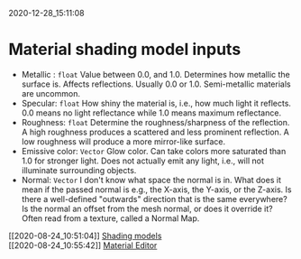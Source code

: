 2020-12-28_15:11:08

# Material shading model inputs

- Metallic : `float`
    Value between 0.0, and 1.0. Determines how metallic the surface is. Affects reflections. Usually 0.0 or 1.0. Semi-metallic materials are uncommon.
- Specular: `float`
    How shiny the material is, i.e., how much light it reflects. 0.0 means no light reflectance while 1.0 means maximum reflectance.
- Roughness: `float`
    Determine the roughness/sharpness of the reflection. A high roughness produces a scattered and less prominent reflection. A low roughness will produce a more mirror-like surface.
- Emissive color: `Vector`
    Glow color. Can take colors more saturated than 1.0 for stronger light. Does not actually emit any light, i.e., will not illuminate surrounding objects.
- Normal: `Vector`
    I don't know what space the normal is in. What does it mean if the passed normal is e.g., the X-axis, the Y-axis, or the Z-axis. Is there a well-defined "outwards" direction that is the same everywhere? Is the normal an offset from the mesh normal, or does it override it? Often read from a texture, called a Normal Map. 


[[2020-08-24_10:51:04]] [Shading models](./Shading%20models.md)  
[[2020-08-24_10:55:42]] [Material Editor](./Material%20Editor.md)  
